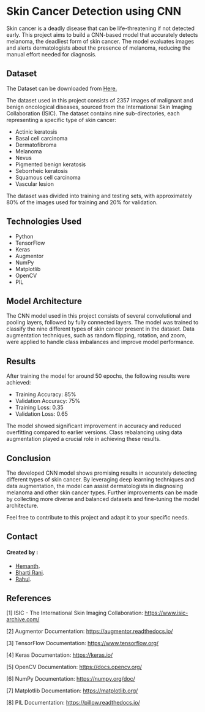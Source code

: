# Skin Cancer Detection using CNN

Skin cancer is a deadly disease that can be life-threatening if not detected early. This project aims to build a CNN-based model that accurately detects melanoma, the deadliest form of skin cancer. The model evaluates images and alerts dermatologists about the presence of melanoma, reducing the manual effort needed for diagnosis.

## Dataset

The Dataset can be downloaded from [Here.](https://drive.google.com/file/d/1xLfSQUGDl8ezNNbUkpuHOYvSpTyxVhCs/view)

The dataset used in this project consists of 2357 images of malignant and benign oncological diseases, sourced from the International Skin Imaging Collaboration (ISIC). The dataset contains nine sub-directories, each representing a specific type of skin cancer:

- Actinic keratosis
- Basal cell carcinoma
- Dermatofibroma
- Melanoma
- Nevus
- Pigmented benign keratosis
- Seborrheic keratosis
- Squamous cell carcinoma
- Vascular lesion

The dataset was divided into training and testing sets, with approximately 80% of the images used for training and 20% for validation.

## Technologies Used

- Python
- TensorFlow
- Keras
- Augmentor
- NumPy
- Matplotlib
- OpenCV
- PIL

## Model Architecture

The CNN model used in this project consists of several convolutional and pooling layers, followed by fully connected layers. The model was trained to classify the nine different types of skin cancer present in the dataset. Data augmentation techniques, such as random flipping, rotation, and zoom, were applied to handle class imbalances and improve model performance.

## Results

After training the model for around 50 epochs, the following results were achieved:

- Training Accuracy: 85%
- Validation Accuracy: 75%
- Training Loss: 0.35
- Validation Loss: 0.65

The model showed significant improvement in accuracy and reduced overfitting compared to earlier versions. Class rebalancing using data augmentation played a crucial role in achieving these results.

## Conclusion

The developed CNN model shows promising results in accurately detecting different types of skin cancer. By leveraging deep learning techniques and data augmentation, the model can assist dermatologists in diagnosing melanoma and other skin cancer types. Further improvements can be made by collecting more diverse and balanced datasets and fine-tuning the model architecture.

Feel free to contribute to this project and adapt it to your specific needs.

## Contact
#### Created by :
- [Hemanth](https://github.com/GvHemanth).
- [Bharti Rani](https://github.com/21Bharti).
- [Rahul]().


## References

[1] ISIC - The International Skin Imaging Collaboration: https://www.isic-archive.com/

[2] Augmentor Documentation: https://augmentor.readthedocs.io/

[3] TensorFlow Documentation: https://www.tensorflow.org/

[4] Keras Documentation: https://keras.io/

[5] OpenCV Documentation: https://docs.opencv.org/

[6] NumPy Documentation: https://numpy.org/doc/

[7] Matplotlib Documentation: https://matplotlib.org/

[8] PIL Documentation: https://pillow.readthedocs.io/

